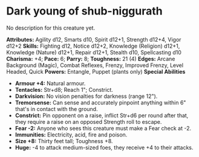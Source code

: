 # Dark young of shub-niggurath

No description for this creature yet.

**Attributes:** Agility d12, Smarts d10, Spirit d12+1, Strength d12+4,
Vigor d12+2
**Skills:** Fighting d12, Notice d12+2, Knowledge (Religion) d12+1,
Knowledge (Nature) d12+1, Repair d12+1, Stealth d10, Spellcasting d10
**Charisma:** +4; **Pace:** 6; **Parry:** 8; **Toughness:** 21 (4)
**Edges:** Arcane Background (Magic), Combat Reflexes, Frenzy, Improved
Frenzy, Level Headed, Quick
**Powers:** Entangle, Puppet (plants only)
**Special Abilities**

- **Armour +4:** Natural armour.
- **Tentacles:** Str+d8; Reach 1"; Constrict.
- **Darkvision:** No vision penalties for darkness (range 12").
- **Tremorsense:** Can sense and accurately pinpoint anything within 6"
that's in contact with the ground.
- **Constrict:** Pin opponent on a raise, inflict Str+d6 per round after
that, they require a raise on an opposed Strength roll to escape.
- **Fear -2:** Anyone who sees this creature must make a Fear check at
-2.
- **Immunities:** Electricity, acid, fire and poison.
- **Size +8:** Thirty feet tall; Toughness +8.
- **Huge:** -4 to attack medium-sized foes, they receive +4 to their
attacks.
